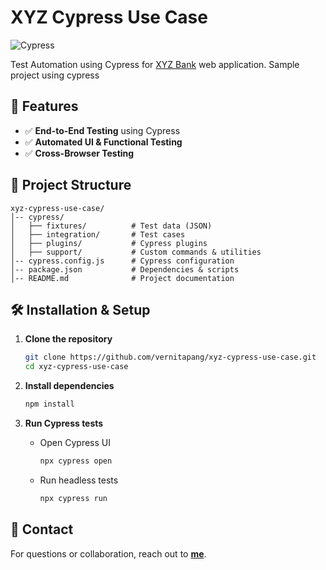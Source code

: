 # XYZ Cypress Use Case

![Cypress](https://img.shields.io/badge/Cypress-E2E%20Testing-brightgreen)  

Test Automation using Cypress for [XYZ Bank](https://www.globalsqa.com/angularJs-protractor/BankingProject/) web application. Sample project using cypress

## 🚀 Features
- ✅ **End-to-End Testing** using Cypress
- ✅ **Automated UI & Functional Testing**
- ✅ **Cross-Browser Testing**

## 📂 Project Structure
```
xyz-cypress-use-case/
│-- cypress/
│   ├── fixtures/          # Test data (JSON)
│   ├── integration/       # Test cases
│   ├── plugins/           # Cypress plugins
│   ├── support/           # Custom commands & utilities
│-- cypress.config.js      # Cypress configuration
│-- package.json           # Dependencies & scripts
│-- README.md              # Project documentation
```

## 🛠️ Installation & Setup
1. **Clone the repository**  
   ```bash
   git clone https://github.com/vernitapang/xyz-cypress-use-case.git
   cd xyz-cypress-use-case
   ```

2. **Install dependencies**  
   ```bash
   npm install
   ```

3. **Run Cypress tests**  
   - Open Cypress UI  
     ```bash
     npx cypress open
     ```
   - Run headless tests  
     ```bash
     npx cypress run
     ```

## 📧 Contact
For questions or collaboration, reach out to **[me](https://github.com/vernitapang)**.
